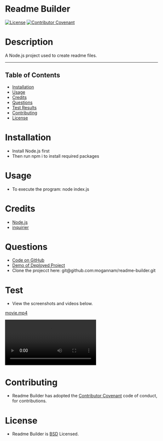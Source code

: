 # Readme Builder 
[![License](https://img.shields.io/badge/License-BSD_3--Clause-blue.svg)](https://opensource.org/licenses/BSD-3-Clause)
[![Contributor Covenant](https://img.shields.io/badge/Contributor%20Covenant-2.1-4baaaa.svg)](code_of_conduct.md) 
# Description 

 A Node.js project used to create readme files. 

 <hr>

 ## Table of Contents 

  * [Installation](#installation)
  * [Usage](#usage)
  * [Credits](#credits)
  * [Questions](#questions)
  * [Test Results](#test)
  * [Contributing](#contributing)
  * [License](#license) 
# Installation 
  * Install Node.js first
  * Then run npm i to install required packages
# Usage 
  * To execute the program: node index.js 
 # Credits 
 * [Node.js](https://nodejs.org/en/)
 * [inquirier](https://www.npmjs.com/package/inquirer)
# Questions  
 <ul><li><a href="https://github.com/mogannam/readme-builder.git">Code on GitHub</a> </li>
  <li><a href="https://mogannam.github.io/readme-builder/">Demo of Deployed Project</a></li>
  <li>Clone the projecct here: git@github.com:mogannam/readme-builder.git </li></ul> 
 

# Test 
 * View the screenshots and videos below.
  
[movie.mp4](https://github.com/mogannam/readme-builder/raw/main/readMeBuilder.mp4)

 <video> 
  <source src="https://github.com/mogannam/readme-builder/raw/main/readMeBuilder.mp4" type="video/mp4">
 </video>

# Contributing 
 * Readme Builder has adopted the [Contributor Covenant](https://img.shields.io/badge/Contributor%20Covenant-2.1-4baaaa.svg) code of conduct, for contributions. 

 # License 
 * Readme Builder is [BSD](https://opensource.org/licenses/BSD-3-Clause) Licensed. 
